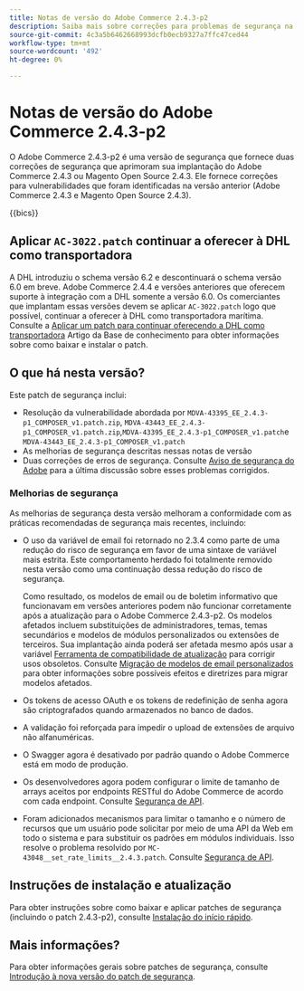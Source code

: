```yaml
---
title: Notas de versão do Adobe Commerce 2.4.3-p2
description: Saiba mais sobre correções para problemas de segurança na versão 2.4.3-p2 do Adobe Commerce.
source-git-commit: 4c3a5b6462668993dcfb0ecb9327a7ffc47ced44
workflow-type: tm+mt
source-wordcount: '492'
ht-degree: 0%

---
```



# Notas de versão do Adobe Commerce 2.4.3-p2

O Adobe Commerce 2.4.3-p2 é uma versão de segurança que fornece duas correções de segurança que aprimoram sua implantação do Adobe Commerce 2.4.3 ou Magento Open Source 2.4.3. Ele fornece correções para vulnerabilidades que foram identificadas na versão anterior (Adobe Commerce 2.4.3 e Magento Open Source 2.4.3).

{{bics}}

## Aplicar `AC-3022.patch` continuar a oferecer à DHL como transportadora

A DHL introduziu o schema versão 6.2 e descontinuará o schema versão 6.0 em breve. Adobe Commerce 2.4.4 e versões anteriores que oferecem suporte à integração com a DHL somente a versão 6.0. Os comerciantes que implantam essas versões devem se aplicar `AC-3022.patch` logo que possível, continuar a oferecer à DHL como transportadora marítima. Consulte a [Aplicar um patch para continuar oferecendo a DHL como transportadora](https://support.magento.com/hc/en-us/articles/7707818131597-Apply-a-patch-to-continue-offering-DHL-as-shipping-carrier) Artigo da Base de conhecimento para obter informações sobre como baixar e instalar o patch.

## O que há nesta versão?

Este patch de segurança inclui:

* Resolução da vulnerabilidade abordada por `MDVA-43395_EE_2.4.3-p1_COMPOSER_v1.patch.zip`, `MDVA-43443_EE_2.4.3-p1_COMPOSER_v1.patch.zip`,`MDVA-43395_EE_2.4.3-p1_COMPOSER_v1.patch`e `MDVA-43443_EE_2.4.3-p1_COMPOSER_v1.patch`
* As melhorias de segurança descritas nessas notas de versão
* Duas correções de erros de segurança. Consulte [Aviso de segurança do Adobe](https://helpx.adobe.com/security/products/magento/apsb22-13.html) para a última discussão sobre esses problemas corrigidos.

### Melhorias de segurança

As melhorias de segurança desta versão melhoram a conformidade com as práticas recomendadas de segurança mais recentes, incluindo:

* O uso da variável de email foi retornado no 2.3.4 como parte de uma redução do risco de segurança em favor de uma sintaxe de variável mais estrita. Este comportamento herdado foi totalmente removido nesta versão como uma continuação dessa redução do risco de segurança.

   Como resultado, os modelos de email ou de boletim informativo que funcionavam em versões anteriores podem não funcionar corretamente após a atualização para o Adobe Commerce 2.4.3-p2. Os modelos afetados incluem substituições de administradores, temas, temas secundários e modelos de módulos personalizados ou extensões de terceiros. Sua implantação ainda poderá ser afetada mesmo após usar a variável [Ferramenta de compatibilidade de atualização](https://experienceleague.adobe.com/docs/commerce-operations/upgrade-guide/upgrade-compatibility-tool/overview.html?lang=en) para corrigir usos obsoletos. Consulte [Migração de modelos de email personalizados](https://developer.adobe.com/commerce/frontend-core/guide/templates/email-migration/) para obter informações sobre possíveis efeitos e diretrizes para migrar modelos afetados.

* Os tokens de acesso OAuth e os tokens de redefinição de senha agora são criptografados quando armazenados no banco de dados. <!-- AC-520 1323-->

* A validação foi reforçada para impedir o upload de extensões de arquivo não alfanuméricas. <!-- AC-479-->

* O Swagger agora é desativado por padrão quando o Adobe Commerce está em modo de produção. <!-- AC-1450-->

* Os desenvolvedores agora podem configurar o limite de tamanho de arrays aceitos por endpoints RESTful do Adobe Commerce de acordo com cada endpoint. Consulte [Segurança de API](https://developer.adobe.com/commerce/webapi/get-started/api-security/). <!-- AC-465-->

* Foram adicionados mecanismos para limitar o tamanho e o número de recursos que um usuário pode solicitar por meio de uma API da Web em todo o sistema e para substituir os padrões em módulos individuais. Isso resolve o problema resolvido por `MC-43048__set_rate_limits__2.4.3.patch`. Consulte [Segurança de API](https://developer.adobe.com/commerce/webapi/get-started/api-security/). <!-- AC-1120-->

## Instruções de instalação e atualização

Para obter instruções sobre como baixar e aplicar patches de segurança (incluindo o patch 2.4.3-p2), consulte [Instalação do início rápido](../../../installation/composer.md).

## Mais informações?

Para obter informações gerais sobre patches de segurança, consulte [Introdução à nova versão do patch de segurança](https://community.magento.com/t5/Magento-DevBlog/Introducing-the-New-Security-Patch-Release/ba-p/141287).
